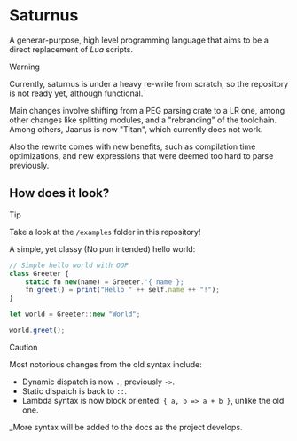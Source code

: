 # Saturnus

A generar-purpose, high level programming language that aims to be
a direct replacement of _Lua_ scripts.

> [!WARNING]  
> Currently, saturnus is under a heavy re-write from scratch, so the
> repository is not ready yet, although functional.
>
> Main changes involve shifting from a PEG parsing crate to a LR one,
> among other changes like splitting modules, and a "rebranding" of the
> toolchain. Among others, Jaanus is now "Titan", which currently does
> not work.
>
> Also the rewrite comes with new benefits, such as compilation time
> optimizations, and new expressions that were deemed too hard to parse
> previously.

## How does it look?

> [!TIP]
> Take a look at the `/examples` folder in this repository!

A simple, yet classy (No pun intended) hello world:

```js
// Simple hello world with OOP
class Greeter {
    static fn new(name) = Greeter.'{ name };
    fn greet() = print("Hello " ++ self.name ++ "!");
}

let world = Greeter::new "World";

world.greet();
```

> [!CAUTION]
> Most notorious changes from the old syntax include:
>
> - Dynamic dispatch is now `.`, previously `->`.
> - Static dispatch is back to `::`.
> - Lambda syntax is now block oriented: `{ a, b => a + b }`, unlike the old one.

_More syntax will be added to the docs as the project develops.
